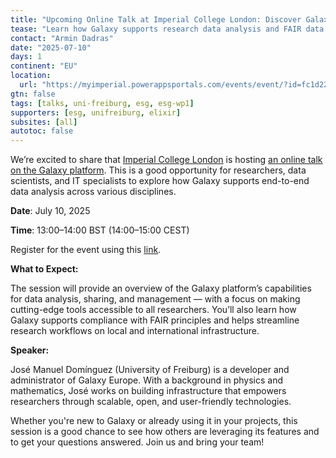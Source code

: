 ```yaml
---
title: "Upcoming Online Talk at Imperial College London: Discover Galaxy – From Analysis to FAIR Data Management"
tease: "Learn how Galaxy supports research data analysis and FAIR data management in this online talk hosted by Imperial College London."
contact: "Armin Dadras"
date: "2025-07-10"
days: 1
continent: "EU"
location: 
  url: "https://myimperial.powerappsportals.com/events/event/?id=fc1d2204-b36e-41a5-9546-455748647388&readableEventId=Galaxy_the_research_data_powerhousefrom_analysis_to_FAIR_management3267684407"
gtn: false
tags: [talks, uni-freiburg, esg, esg-wp1]
supporters: [esg, unifreiburg, elixir]
subsites: [all]
autotoc: false
---
```

We’re excited to share that [Imperial College London](https://www.imperial.ac.uk/) is hosting [an online talk on the Galaxy platform](https://myimperial.powerappsportals.com/events/event/?id=fc1d2204-b36e-41a5-9546-455748647388&readableEventId=Galaxy_the_research_data_powerhousefrom_analysis_to_FAIR_management3267684407). This is a good opportunity for researchers, data scientists, and IT specialists to explore how Galaxy supports end-to-end data analysis across various disciplines.

**Date**: July 10, 2025

**Time**: 13:00–14:00 BST (14:00–15:00 CEST)

Register for the event using this [link](https://myimperial.powerappsportals.com/events/event/?id=fc1d2204-b36e-41a5-9546-455748647388&readableEventId=Galaxy_the_research_data_powerhousefrom_analysis_to_FAIR_management3267684407).

**What to Expect:**

The session will provide an overview of the Galaxy platform’s capabilities for data analysis, sharing, and management — with a focus on making cutting-edge tools accessible to all researchers. You’ll also learn how Galaxy supports compliance with FAIR principles and helps streamline research workflows on local and international infrastructure.

**Speaker:**

José Manuel Domínguez (University of Freiburg) is a developer and administrator of Galaxy Europe. With a background in physics and mathematics, José works on building infrastructure that empowers researchers through scalable, open, and user-friendly technologies.

Whether you're new to Galaxy or already using it in your projects, this session is a good chance to see how others are leveraging its features and to get your questions answered. Join us and bring your team!